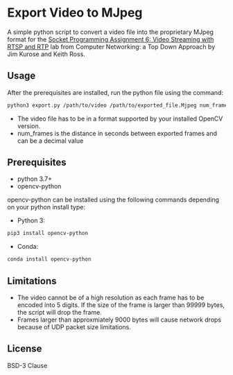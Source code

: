 # Export Video to MJpeg

A simple python script to convert a video file into the proprietary MJpeg format for the [Socket Programming Assignment 6: Video Streaming with RTSP and RTP](https://gaia.cs.umass.edu/kurose_ross/programming/Python_code_only/VideoStreaming_programming_lab_only.pdf) lab from Computer Networking: a Top Down Approach by Jim Kurose and Keith Ross. 

## Usage
After the prerequisites are installed, run the python file using the command:

```bash
python3 export.py /path/to/video /path/to/exported_file.Mjpeg num_frames
```

- The video file has to be in a format supported by your installed OpenCV version.
- num_frames is the distance in seconds between exported frames and can be a decimal value

## Prerequisites 
- python 3.7+
- opencv-python

opencv-python can be installed using the following commands depending on your python install type:

- Python 3:
```bash
pip3 install opencv-python
```
- Conda:
```bash
conda install opencv-python
```

## Limitations
- The video cannot be of a high resolution as each frame has to be encoded into 5 digits. If the size of the frame is larger than 99999 bytes, the script will drop the frame.
- Frames larger than approxmiately 9000 bytes will cause network drops because of UDP packet size limitations.

## License

BSD-3 Clause